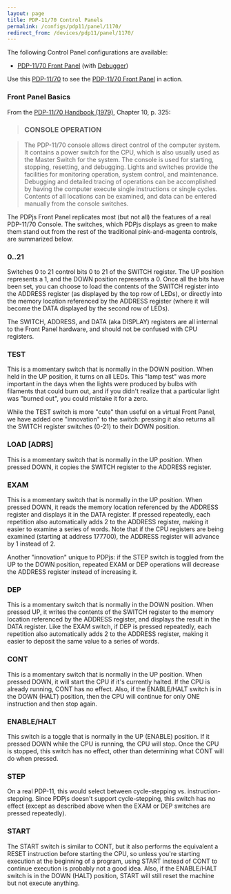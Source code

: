 ```yaml
---
layout: page
title: PDP-11/70 Control Panels
permalink: /configs/pdp11/panel/1170/
redirect_from: /devices/pdp11/panel/1170/
---
```


The following Control Panel configurations are available:

* [PDP-11/70 Front Panel](front.xml) (with [Debugger](debugger/front.xml))

Use this [PDP-11/70](/machines/dec/pdp11/1170/panel/debugger/) to see the [PDP-11/70 Front Panel](debugger/front.xml) in action.

### Front Panel Basics

From the [PDP-11/70 Handbook (1979)](https://1drv.ms/b/s!ArcO_mFRe1Z9gp5Qp06CeNiHG8RfCQ?e=PgxRXF), Chapter 10, p. 325:

> ### CONSOLE OPERATION

> The PDP-11/70 console allows direct control of the computer system. It contains a power switch for the CPU,
which is also usually used as the Master Switch for the system. The console is used for starting, stopping, resetting,
and debugging. Lights and switches provide the facilities for monitoring operation, system control, and maintenance.
Debugging and detailed tracing of operations can be accomplished by having the computer execute single instructions or
single cycles. Contents of all locations can be examined, and data can be entered manually from the console switches.

The PDPjs Front Panel replicates most (but not all) the features of a real PDP-11/70 Console.  The switches, which
PDPjs displays as green to make them stand out from the rest of the traditional pink-and-magenta controls, are summarized
below.

### 0..21

Switches 0 to 21 control bits 0 to 21 of the SWITCH register.  The UP position represents a 1, and the DOWN position
represents a 0.   Once all the bits have been set, you can choose to load the contents of the SWITCH register into the
ADDRESS register (as displayed by the top row of LEDs), or directly into the memory location referenced by the ADDRESS
register (where it will become the DATA displayed by the second row of LEDs).

The SWITCH, ADDRESS, and DATA (aka DISPLAY) registers are all internal to the Front Panel hardware, and should not be
confused with CPU registers.

### TEST

This is a momentary switch that is normally in the DOWN position.  When held in the UP position, it turns on all LEDs.
This "lamp test" was more important in the days when the lights were produced by bulbs with filaments that could burn out,
and if you didn't realize that a particular light was "burned out", you could mistake it for a zero.

While the TEST switch is more "cute" than useful on a virtual Front Panel, we have added one "innovation" to the switch:
pressing it also returns all the SWITCH register switches (0-21) to their DOWN position.

### LOAD [ADRS]

This is a momentary switch that is normally in the UP position.  When pressed DOWN, it copies the SWITCH register to the
ADDRESS register.

### EXAM

This is a momentary switch that is normally in the UP position.  When pressed DOWN, it reads the memory location referenced
by the ADDRESS register and displays it in the DATA register.  If pressed repeatedly, each repetition also automatically
adds 2 to the ADDRESS register, making it easier to examine a series of words.  Note that if the CPU registers are being
examined (starting at address 177700), the ADDRESS register will advance by 1 instead of 2.

Another "innovation" unique to PDPjs: if the STEP switch is toggled from the UP to the DOWN position, repeated EXAM or DEP
operations will decrease the ADDRESS register instead of increasing it.

### DEP

This is a momentary switch that is normally in the DOWN position.  When pressed UP, it writes the contents of the SWITCH
register to the memory location referenced by the ADDRESS register, and displays the result in the DATA register.  Like the
EXAM switch, if DEP is pressed repeatedly, each repetition also automatically adds 2 to the ADDRESS register, making it easier
to deposit the same value to a series of words.

### CONT

This is a momentary switch that is normally in the UP position.  When pressed DOWN, it will start the CPU if it's currently
halted.  If the CPU is already running, CONT has no effect.  Also, if the ENABLE/HALT switch is in the DOWN (HALT) position,
then the CPU will continue for only ONE instruction and then stop again.

### ENABLE/HALT

This switch is a toggle that is normally in the UP (ENABLE) position.  If it pressed DOWN while the CPU is running, the CPU will
stop.  Once the CPU is stopped, this switch has no effect, other than determining what CONT will do when pressed.

### STEP

On a real PDP-11, this would select between cycle-stepping vs. instruction-stepping.  Since PDPjs doesn't support cycle-stepping,
this switch has no effect (except as described above when the EXAM or DEP switches are pressed repeatedly).

### START

The START switch is similar to CONT, but it also performs the equivalent a RESET instruction before starting the CPU, so
unless you're starting execution at the beginning of a program, using START instead of CONT to continue execution is probably
not a good idea.  Also, if the ENABLE/HALT switch is in the DOWN (HALT) position, START will still reset the machine but not
execute anything.
